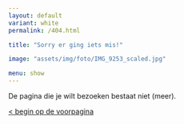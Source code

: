 ```yaml
---
layout: default
variant: white
permalink: /404.html

title: "Sorry er ging iets mis!"

image: "assets/img/foto/IMG_9253_scaled.jpg"

menu: show
---
```


De pagina die je wilt bezoeken bestaat niet (meer).

[< begin op de voorpagina](/)




&nbsp;
&nbsp;
&nbsp;
